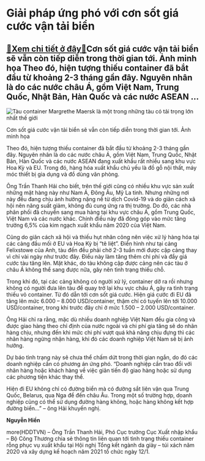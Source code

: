 Giải pháp ứng phó với cơn sốt giá cước vận tải biển
===================================================

[:gift:Xem chi tiết ở đây:gift:](https://hddtvn.com/giai-phap-ung-pho-voi-con-sot-gia-cuoc-van-tai-bien/)Cơn sốt giá cước vận tải biển sẽ vẫn còn tiếp diễn trong thời gian tới. Ảnh minh họa Theo đó, hiện tượng thiếu container đã bắt đầu từ khoảng 2-3 tháng gần đây. Nguyên nhân là do các nước châu Á, gồm Việt Nam, Trung Quốc, Nhật Bản, Hàn Quốc và các nước ASEAN …
--------------------------------------------------------------------------------------------------------------------------------------------------------------------------------------------------------------------------------------------------------------------





![Tàu container Margrethe Maersk là một trong những tàu có tải trọng lớn nhất thế giới](https://hddtvn.com/wp-content/uploads/2021/01/5940_sieu_tau_1.jpg "Tàu container Margrethe Maersk là một trong những tàu có tải trọng lớn nhất thế giới")


Cơn sốt giá cước vận tải biển sẽ vẫn còn tiếp diễn trong thời gian tới. Ảnh minh họa



Theo đó, hiện tượng thiếu container đã bắt đầu từ khoảng 2-3 tháng gần đây. Nguyên nhân là do các nước châu Á, gồm Việt Nam, Trung Quốc, Nhật Bản, Hàn Quốc và các nước ASEAN đang xuất khẩu rất nhiều sang khu vực Hoa Kỳ và EU. Trong đó, hàng hóa xuất khẩu chủ yếu là đồ gỗ nội thất, máy móc thiết bị gia dụng và đồ dùng văn phòng.


Ông Trần Thanh Hải cho biết, trên thế giới cũng có nhiều khu vực sản xuất những mặt hàng này như Nam Á, Đông Âu, Mỹ La tinh. Nhưng những nơi này đều đang chịu ảnh hưởng nặng nề từ dịch Covid-19 và do giãn cách xã hội nên năng suất giảm, không đủ cung ứng ra thị trường. Do đó, các nhà phân phối đã chuyển sang mua hàng tại khu vực châu Á, gồm Trung Quốc, Việt Nam và các nước khác. Chính điều này đã đóng góp vào mức tăng trưởng 6,5% của kim ngạch xuất khẩu năm 2020 của Việt Nam.


Cũng do giãn cách xã hội và thiếu hụt nhân công nên việc xử lý hàng hóa tại các cảng đầu mối ở EU và Hoa Kỳ bị “tê liệt”. Điển hình như tại cảng Felixstowe của Anh, tàu đến đều phải chờ 2-3 tuần mới được cập cảng thay vì chỉ vài ngày như trước đây. Điều này làm tăng thêm chi phí và đẩy giá cước tàu tăng lên. Mặt khác, do tàu không cập được cảng nên các tàu ở châu Á không thể sang được nữa, gây nên tình trạng thiếu chỗ.


Trong khi đó, tại các cảng không có người xử lý, container dỡ ra rồi nhưng không có người đưa lên tàu để quay trở lại khu vực châu Á, gây ra tình trạng thiếu vỏ container. Từ đó dẫn tới cơn sốt giá cước. Hiện giá cước đi EU đã tăng lên mức 6.000 – 8.000 USD/container, thậm chí có tuyến lên tới 10.000 USD/container, trong khi trước đây chỉ ở mức 1.500 – 2.000 USD/container.


Ông Hải chỉ ra rằng, mặc dù nhiều doanh nghiệp Việt Nam đều gia công và được giao hàng theo chỉ định của nước ngoài và chi phí gia tăng sẽ do nhãn hàng chịu, nhưng đến khi mức chi phí vượt quá khả năng chịu đựng thì các nhãn hàng ngừng nhận hàng, khi đó các doanh nghiệp Việt Nam sẽ bị ảnh hưởng.


Dự báo tình trạng này sẽ chưa thể chấm dứt trong thời gian ngắn, do đó các doanh nghiệp cần có phương án ứng phó. “Doanh nghiệp cần trao đổi với nhãn hàng hoặc khách hàng về việc giãn tiến độ giao hàng hoặc sử dụng các phương tiện khác thay thể.


Hiện đi EU không chỉ có đường biển mà có đường sắt liên vận qua Trung Quốc, Belarus, qua Nga để đến châu Âu. Trong một số trường hợp, doanh nghiệp cũng có thể sử dụng đường hàng không, hoặc hàng không kết hợp đường biển…” – ông Hải khuyến nghị.




**Nguyễn Hiền**



more(HDDTVN) – Ông Trần Thanh Hải, Phó Cục trưởng Cục Xuất nhập khẩu – Bộ Công Thương chia sẻ thông tin liên quan tới tình trạng thiếu container rỗng phục vụ xuất khẩu tại Hội nghị Tổng kết ngành da giày – túi xách năm 2020 và xây dựng kế hoạch năm 2021 tổ chức ngày 12/1.

